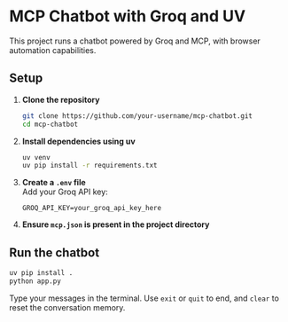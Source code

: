 # MCP Chatbot with Groq and UV

This project runs a chatbot powered by Groq and MCP, with browser automation capabilities.

## Setup

1. **Clone the repository**  
   ```bash
   git clone https://github.com/your-username/mcp-chatbot.git
   cd mcp-chatbot
   ```

2. **Install dependencies using uv**  
   ```bash
   uv venv
   uv pip install -r requirements.txt
   ```

3. **Create a `.env` file**  
   Add your Groq API key:
   ```
   GROQ_API_KEY=your_groq_api_key_here
   ```

4. **Ensure `mcp.json` is present in the project directory**

## Run the chatbot

```bash
uv pip install .
python app.py
```

Type your messages in the terminal. Use `exit` or `quit` to end, and `clear` to reset the conversation memory.
